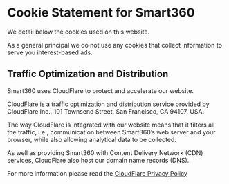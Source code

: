 Cookie Statement for Smart360
=============================

We detail below the cookies used on this website. 

As a general principal we do not use any cookies that collect information to serve you interest-based ads. 

Traffic Optimization and Distribution
-------------------------------------

Smart360 uses CloudFlare to protect and accelerate our website. 

CloudFlare is a traffic optimization and distribution service provided by CloudFlare Inc., 101 Townsend Street, San Francisco, CA 94107, USA. 

The way CloudFlare is integrated with our website means that it filters all the traffic, i.e., communication between Smart360’s web server and your browser, while also allowing analytical data to be collected. 

As well as providing Smart360 with Content Delivery Network (CDN) services, CloudFlare also host our domain name records (DNS).

For more information please read the [CloudFlare Privacy Policy](https://www.cloudflare.com/privacypolicy/)
